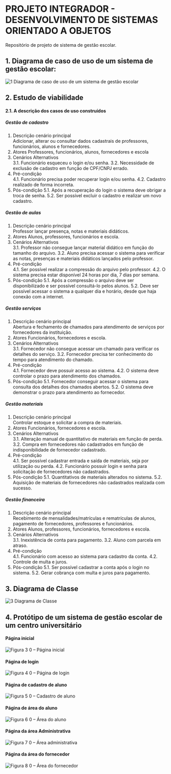 # PROJETO INTEGRADOR - DESENVOLVIMENTO DE SISTEMAS ORIENTADO A OBJETOS

Repositório de projeto de sistema de gestão escolar.

## 1. Diagrama de caso de uso de um sistema de gestão escolar:

![1  Diagrama de caso de uso de um sistema de gestão escolar](https://github.com/Leocmgb/PROJETO-INTEGRADOR-DESENVOLVIMENTO-DE-SISTEMAS-ORIENTADO-A-OBJETOS-/assets/103227890/cc30c1f4-5070-442f-a596-c1ce231bbc28)


## 2. Estudo de viabilidade 
 
#### 2.1.	A descrição dos casos de uso construídos 
 
##### Gestão de cadastro 
1.	Descrição cenário principal  
Adicionar, alterar ou consultar dados cadastrais de professores, funcionários, alunos e fornecedores. 
2.	Atores 
Professores, funcionários, alunos, fornecedores e escola 
3.	Cenários Alternativos  
3.1.	Funcionário esqueceu o login e/ou senha. 
3.2.	Necessidade de exclusão de cadastro em função de CPF/CNPJ errado. 
4.	Pré-condição  
4.1.	Funcionário precisa poder recuperar login e/ou senha. 
4.2.	Cadastro realizado de forma incorreta. 
5.	Pós-condição 
5.1.	Após a recuperação do login o sistema deve obrigar a troca de senha. 
5.2.	Ser possível excluir o cadastro e realizar um novo cadastro. 
 
##### Gestão de aulas  
1.	Descrição cenário principal  
Professor lançar presença, notas e materiais didáticos. 
2.	Atores 
Alunos, professores, funcionários e escola. 
3.	Cenários Alternativos  
3.1.	Professor não consegue lançar material didático em função do tamanho do arquivo. 
3.2.	Aluno precisa acessar o sistema para verificar as notas, presenças e materiais didáticos lançados pelo professor. 
4.	Pré-condição  
4.1.	Ser possível realizar a compressão do arquivo pelo professor. 
4.2.	O sistema precisa estar disponível 24 horas por dia, 7 dias por semana. 
5.	Pós-condição 
5.1.	Após a compressão o arquivo deve ser disponibilizado e ser possível consultá-lo pelos alunos. 
5.2.	Deve ser possível acessar o sistema a qualquer dia e horário, desde que haja conexão com a internet. 
 
##### Gestão serviços 
1.	Descrição cenário principal  
Abertura e fechamento de chamados para atendimento de serviços por fornecedores da instituição. 
2.	Atores 
Funcionários, fornecedores e escola. 
3.	Cenários Alternativos  
3.1.	Fornecedor não consegue acessar um chamado para verificar os detalhes do serviço. 
3.2.	Fornecedor precisa ter conhecimento do tempo para atendimento do chamado. 
4.	Pré-condição  
4.1.	Fornecedor deve possuir acesso ao sistema. 
4.2.	O sistema deve controlar o prazo para atendimento dos chamados. 
5.	Pós-condição 
5.1.	Fornecedor conseguir acessar o sistema para consulta dos detalhes dos chamados abertos. 
5.2.	O sistema deve demonstrar o prazo para atendimento ao fornecedor. 
 
##### Gestão materiais 
1.	Descrição cenário principal  
Controlar estoque e solicitar a compra de materiais. 
2.	Atores 
Funcionários, fornecedores e escola. 
3.	Cenários Alternativos  
3.1.	Alteração manual de quantitativo de materiais em função de perda. 
3.2.	Compra em fornecedores não cadastrados em função de indisponibilidade de fornecedor cadastrado. 
4.	Pré-condição  
4.1.	Ser possível cadastrar entrada e saída de materiais, seja por utilização ou perda. 
4.2.	Funcionário possuir login e senha para solicitação de fornecedores não cadastrados. 
5.	Pós-condição 
5.1.	Quantitativos de materiais alterados no sistema. 
5.2.	Aquisição de materiais de fornecedores não cadastrados realizada com sucesso. 
 
 
##### Gestão financeira 
1.	Descrição cenário principal  
Recebimento de mensalidades/matrículas e rematrículas de alunos, pagamento de fornecedores, professores e funcionários. 
2.	Atores 
Alunos, professores, funcionários, fornecedores e escola. 
3.	Cenários Alternativos  
3.1.	Inexistência de conta para pagamento. 
3.2.	Aluno com parcela em atraso. 
4.	Pré-condição  
4.1.	Funcionário com acesso ao sistema para cadastro da conta. 
4.2.	Controle de multa e juros. 
5.	Pós-condição 
5.1.	Ser possível cadastrar a conta após o login no sistema. 
5.2.	Gerar cobrança com multa e juros para pagamento.


## 3. Diagrama de Classe 

![3  Diagrama de Classe](https://github.com/Leocmgb/PROJETO-INTEGRADOR-DESENVOLVIMENTO-DE-SISTEMAS-ORIENTADO-A-OBJETOS-/assets/103227890/32ce9c18-070a-472d-9138-f23c417667a4)

## 4.  Protótipo de um sistema de gestão escolar de um centro universitário

#### Página inicial

![Figura 3 0 – Página inicial](https://github.com/Leocmgb/PROJETO-INTEGRADOR-DESENVOLVIMENTO-DE-SISTEMAS-ORIENTADO-A-OBJETOS-/assets/103227890/63af62bb-5810-459c-9849-64d7fdb9df57)

#### Página de login

![Figura 4 0 – Página de login](https://github.com/Leocmgb/PROJETO-INTEGRADOR-DESENVOLVIMENTO-DE-SISTEMAS-ORIENTADO-A-OBJETOS-/assets/103227890/ed647901-bcb0-4f60-885f-de6401475ded)

#### Página de cadastro de aluno

![Figura 5 0 – Cadastro de aluno](https://github.com/Leocmgb/PROJETO-INTEGRADOR-DESENVOLVIMENTO-DE-SISTEMAS-ORIENTADO-A-OBJETOS-/assets/103227890/235c0d09-5197-4abd-9235-cca0b7e471cd)

#### Página de área do aluno

![Figura 6 0 – Área do aluno](https://github.com/Leocmgb/PROJETO-INTEGRADOR-DESENVOLVIMENTO-DE-SISTEMAS-ORIENTADO-A-OBJETOS-/assets/103227890/89ceefe9-2392-407f-bd8d-020fee24238e)

#### Página da área Administrativa

![Figura 7 0 – Área administrativa](https://github.com/Leocmgb/PROJETO-INTEGRADOR-DESENVOLVIMENTO-DE-SISTEMAS-ORIENTADO-A-OBJETOS-/assets/103227890/bd6a0175-11cc-4dd9-8471-87c3e23527ff)

#### Página da área do fornecedor

![Figura 8 0 – Área do fornecedor](https://github.com/Leocmgb/PROJETO-INTEGRADOR-DESENVOLVIMENTO-DE-SISTEMAS-ORIENTADO-A-OBJETOS-/assets/103227890/5f8f937c-58d6-48e0-ac94-977f41aeea63)
